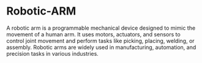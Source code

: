 # Robotic-ARM
A robotic arm is a programmable mechanical device designed to mimic the movement of a human arm. It uses motors, actuators, and sensors to control joint movement and perform tasks like picking, placing, welding, or assembly. Robotic arms are widely used in manufacturing, automation, and precision tasks in various industries.
